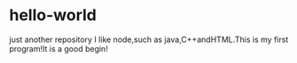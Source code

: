 # hello-world
just another repository
I like node,such as java,C++andHTML.This is my first program!It is a good begin!
